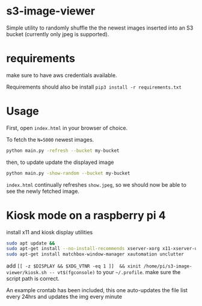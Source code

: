 # s3-image-viewer

Simple utility to randomly shuffle the the newest images inserted into an S3 bucket (currently only jpeg is supported). 
# requirements
make sure to have aws credentials available. 

Requirements should also be install `pip3 install -r requirements.txt`
# Usage

First, open `index.html` in your browser of choice.

To fetch the `N=5000` newest images.
```bash
python main.py -refresh --bucket my-bucket
```

then, to update update the displayed image
```bash
python main.py -show-random --bucket my-bucket
```

`index.html` continually refreshes `show.jpeg`, so we should now be able to see the newly fetched image.

# Kiosk mode on a raspberry pi 4
install x11 and kiosk display utilities
``` bash
sudo apt update &&
sudo apt-get install --no-install-recommends xserver-xorg x11-xserver-utils xinit  && 
sudo apt-get install matchbox-window-manager xautomation unclutter
```
add `[[ -z $DISPLAY && $XDG_VTNR -eq 1 ]]  && xinit /home/pi/s3-image-viewer/kiosk.sh -- vt$(fgconsole)` to your `~/.profile`. make sure the script path is correct.

An example crontab has been included, this one auto-updates the file list every 24hrs and updates the img every minute
